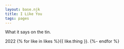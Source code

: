 ```yaml
--- 
layout: base.njk
title: I Like You
tags: pages
---
```


What it says on the tin. 

<span class="meta-text">2022 </span>{% for like in likes %}<span class="quote">{{ like.thing }}. </span>{%- endfor %}

